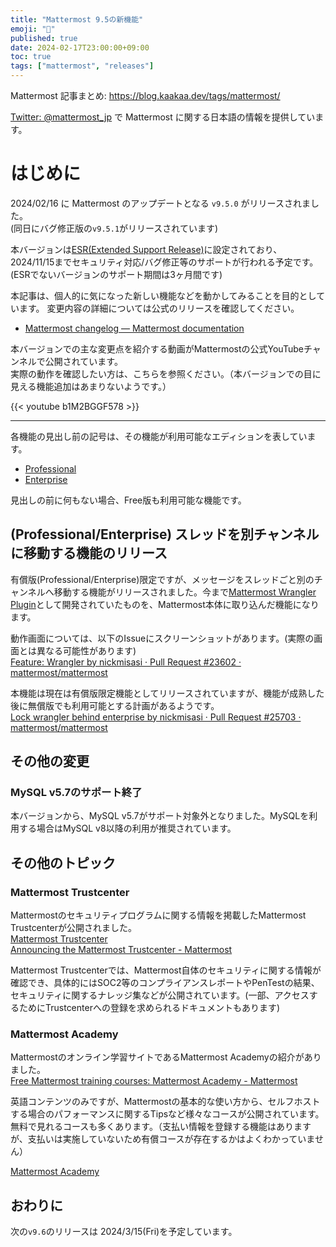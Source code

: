 ```yaml
---
title: "Mattermost 9.5の新機能"
emoji: "🎉"
published: true
date: 2024-02-17T23:00:00+09:00
toc: true
tags: ["mattermost", "releases"]
---
```


Mattermost 記事まとめ: https://blog.kaakaa.dev/tags/mattermost/

[Twitter: @mattermost_jp](https://twitter.com/mattermost_jp) で Mattermost に関する日本語の情報を提供しています。

# はじめに

2024/02/16 に Mattermost のアップデートとなる `v9.5.0` がリリースされました。  
(同日にバグ修正版の`v9.5.1`がリリースされています)  

本バージョンは[ESR(Extended Support Release)](https://docs.mattermost.com/upgrade/extended-support-release.html)に設定されており、2024/11/15までセキュリティ対応/バグ修正等のサポートが行われる予定です。(ESRでないバージョンのサポート期間は3ヶ月間です)

本記事は、個人的に気になった新しい機能などを動かしてみることを目的としています。
変更内容の詳細については公式のリリースを確認してください。

- [Mattermost changelog — Mattermost documentation](https://docs.mattermost.com/deploy/mattermost-changelog.html#release-v9-5-extended-support-release)

本バージョンでの主な変更点を紹介する動画がMattermostの公式YouTubeチャンネルで公開されています。  
実際の動作を確認したい方は、こちらを参照ください。（本バージョンでの目に見える機能追加はあまりないようです。）

{{< youtube b1M2BGGF578 >}}

---

各機能の見出し前の記号は、その機能が利用可能なエディションを表しています。

- [Professional](https://mattermost.com/pricing/)
- [Enterprise](https://mattermost.com/pricing/)

見出しの前に何もない場合、Free版も利用可能な機能です。


## (Professional/Enterprise) スレッドを別チャンネルに移動する機能のリリース

有償版(Professional/Enterprise)限定ですが、メッセージをスレッドごと別のチャンネルへ移動する機能がリリースされました。今まで[Mattermost Wrangler Plugin](https://github.com/gabrieljackson/mattermost-plugin-wrangler)として開発されていたものを、Mattermost本体に取り込んだ機能になります。  

動作画面については、以下のIssueにスクリーンショットがあります。(実際の画面とは異なる可能性があります)  
[Feature: Wrangler by nickmisasi · Pull Request \#23602 · mattermost/mattermost](https://github.com/mattermost/mattermost/pull/23602)

本機能は現在は有償版限定機能としてリリースされていますが、機能が成熟した後に無償版でも利用可能とする計画があるようです。  
[Lock wrangler behind enterprise by nickmisasi · Pull Request \#25703 · mattermost/mattermost](https://github.com/mattermost/mattermost/pull/25703#issuecomment-1879030136)  


## その他の変更

### MySQL v5.7のサポート終了

本バージョンから、MySQL v5.7がサポート対象外となりました。MySQLを利用する場合はMySQL v8以降の利用が推奨されています。

## その他のトピック

### Mattermost Trustcenter

Mattermostのセキュリティプログラムに関する情報を掲載したMattermost Trustcenterが公開されました。  
[Mattermost Trustcenter](https://trust.mattermost.com/)  
[Announcing the Mattermost Trustcenter \- Mattermost](https://mattermost.com/blog/announcing-mattermost-trustcenter/)

Mattermost Trustcenterでは、Mattermost自体のセキュリティに関する情報が確認でき、具体的にはSOC2等のコンプライアンスレポートやPenTestの結果、セキュリティに関するナレッジ集などが公開されています。(一部、アクセスするためにTrustcenterへの登録を求められるドキュメントもあります)  

### Mattermost Academy

Mattermostのオンライン学習サイトであるMattermost Academyの紹介がありました。  
[Free Mattermost training courses: Mattermost Academy \- Mattermost](https://mattermost.com/blog/free-mattermost-training-courses/)

英語コンテンツのみですが、Mattermostの基本的な使い方から、セルフホストする場合のパフォーマンスに関するTipsなど様々なコースが公開されています。無料で見れるコースも多くあります。（支払い情報を登録する機能はありますが、支払いは実施していないため有償コースが存在するかはよくわかっていません）  

[Mattermost Academy](https://academy.mattermost.com/)

## おわりに
次の`v9.6`のリリースは 2024/3/15(Fri)を予定しています。  
